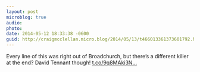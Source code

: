 ```yaml
---
layout: post
microblog: true
audio: 
photo: 
date: 2014-05-12 18:33:38 -0600
guid: http://craigmcclellan.micro.blog/2014/05/13/t466013361373601792.html
---
```

Every line of this was right out of Broadchurch, but there’s a different killer at the end? David Tennant though! [t.co/9q8MAki3N...](https://t.co/9q8MAki3Nf)
